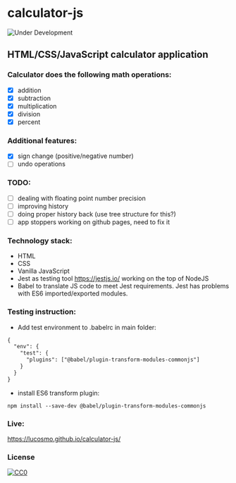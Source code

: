# calculator-js

![Under Development](https://img.shields.io/badge/under-development-orange.svg)
## HTML/CSS/JavaScript calculator application
### Calculator does the following math operations:
- [x] addition
- [x] subtraction
- [x] multiplication
- [x] division
- [x] percent
### Additional features:
- [x] sign change (positive/negative number)
- [ ] undo operations
### TODO:
- [ ] dealing with floating point number precision
- [ ] improving history
- [ ] doing proper history back (use tree structure for this?)
- [ ] app stoppers working on github pages, need to fix it
### Technology stack:
- HTML
- CSS
- Vanilla JavaScript
- Jest as testing tool https://jestjs.io/ working on the top of NodeJS
- Babel to translate JS code to meet Jest requirements. Jest has problems with ES6 imported/exported modules.
### Testing instruction:
- Add test environment to .babelrc in main folder:
```xml
{
  "env": {
    "test": {
      "plugins": ["@babel/plugin-transform-modules-commonjs"]
    }
  }
}
```
- install ES6 transform plugin:
```
npm install --save-dev @babel/plugin-transform-modules-commonjs
```
### Live:
https://lucosmo.github.io/calculator-js/


### License
[![CC0](https://i.creativecommons.org/p/zero/1.0/88x31.png)](https://creativecommons.org/publicdomain/zero/1.0/)

